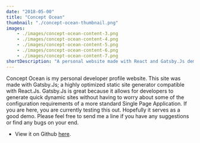 ```yaml
---
date: "2018-05-00"
title: "Concept Ocean"
thumbnail: "./concept-ocean-thumbnail.png"
images: 
    - ./images/concept-ocean-content-3.png
    - ./images/concept-ocean-content-4.png
    - ./images/concept-ocean-content-5.png
    - ./images/concept-ocean-content-6.png
    - ./images/concept-ocean-content-7.png
shortDescription: "A personal website made with React and Gatsby.Js demonstrating personal projects"
---
```


Concept Ocean is my personal developer profile website. This site was made with Gatsby.Js; a highly optimized static site generator compatible with React.Js. Gatsby.Js is great because it allows for developers to generate quick dynamic sites without having to worry about some of the configuration requirements of a more standard Single Page Application. If you are here, you are currently testing this out. Hopefully it serves as a good demo. Please feel free to send me a line if you have any suggestions or find any bugs on your end.

* View it on Github <a href="https://github.com/greatwillow/concept-ocean-website" target="_blank">here</a>.

